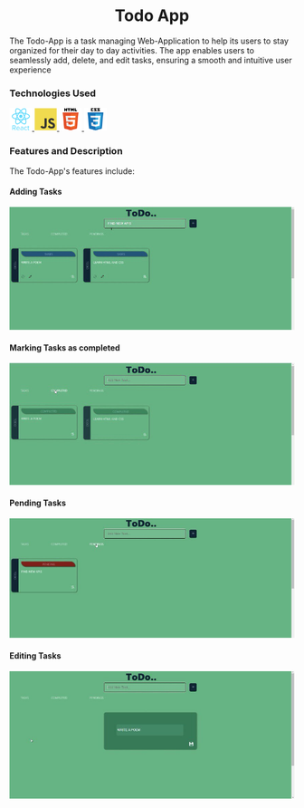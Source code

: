 <h1 align="center">Todo App</h1>


<p>The Todo-App is a task managing Web-Application to help its users to stay organized for their day to day activities. The app enables users to seamlessly add, delete, and edit tasks, ensuring a smooth and intuitive user experience</p> 

<h3>Technologies Used</h3>
<p> <a href="https://reactjs.org/" target="_blank"> <img src="https://raw.githubusercontent.com/devicons/devicon/master/icons/react/react-original-wordmark.svg" alt="react" width="40" height="40"/> </a>
<a href="https://developer.mozilla.org/en-US/docs/Web/JavaScript" target="_blank"> <img src="https://raw.githubusercontent.com/devicons/devicon/master/icons/javascript/javascript-original.svg" alt="javascript" width="40" height="40"/> </a> 
<a href="https://www.w3.org/html/" target="_blank"> <img src="https://raw.githubusercontent.com/devicons/devicon/master/icons/html5/html5-original-wordmark.svg" alt="html5" width="40" height="40"/> </a><a href="https://www.w3schools.com/css/" target="_blank"> <img src="https://raw.githubusercontent.com/devicons/devicon/master/icons/css3/css3-original-wordmark.svg" alt="css3" width="40" height="40"/> </a></p>
<h3>Features and Description</h3>
<p>The Todo-App's features include:</p>
<p>

<h4>Adding Tasks</h4>

 ![Project Screenshot](https://github.com/Yadukrishnan-kv/Todo-Application/blob/main/photo_2024-09-22_22-01-01.jpg)

</p>
<p>
<h4>Marking Tasks as completed</h4>

![Project Screenshot](https://github.com/Yadukrishnan-kv/Todo-Application/blob/main/photo_2024-09-22_22-01-12.jpg)

</p>
<p>
<h4>Pending Tasks</h4>

![Project Screenshot](https://github.com/Yadukrishnan-kv/Todo-Application/blob/main/photo_2024-09-22_22-01-24.jpg)

</p>
<p>

<h4>Editing Tasks</h4>

![Project Screenshot](https://github.com/Yadukrishnan-kv/Todo-Application/blob/main/photo_2024-09-22_22-01-28.jpg)

</p>
 
